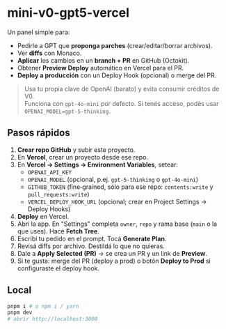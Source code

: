# mini-v0-gpt5-vercel

Un panel simple para:
- Pedirle a GPT que **proponga parches** (crear/editar/borrar archivos).
- Ver **diffs** con Monaco.
- **Aplicar** los cambios en un **branch + PR** en GitHub (Octokit).
- Obtener **Preview Deploy** automático en Vercel para el PR.
- **Deploy a producción** con un Deploy Hook (opcional) o merge del PR.

> Usa tu propia clave de OpenAI (barato) y evita consumir créditos de V0.  
> Funciona con `gpt-4o-mini` por defecto. Si tenés acceso, podés usar `OPENAI_MODEL=gpt-5-thinking`.

## Pasos rápidos

1. **Crear repo GitHub** y subir este proyecto.
2. En **Vercel**, crear un proyecto desde ese repo.
3. En **Vercel → Settings → Environment Variables**, setear:
   - `OPENAI_API_KEY`
   - `OPENAI_MODEL` (opcional, p.ej. `gpt-5-thinking` o `gpt-4o-mini`)
   - `GITHUB_TOKEN` (fine‑grained, sólo para ese repo: `contents:write` y `pull_requests:write`)
   - `VERCEL_DEPLOY_HOOK_URL` (opcional; crear en Project Settings → Deploy Hooks)
4. **Deploy** en Vercel.
5. Abrí la app. En "Settings" completa `owner`, `repo` y rama base (`main` o la que uses). Hacé **Fetch Tree**.
6. Escribí tu pedido en el prompt. Tocá **Generate Plan**.
7. Revisá diffs por archivo. Destildá lo que no quieras.
8. Dale a **Apply Selected (PR)** → se crea un PR y un link de **Preview**.
9. Si te gusta: merge del PR (deploy a prod) o botón **Deploy to Prod** si configuraste el deploy hook.

## Local
```bash
pnpm i # o npm i / yarn
pnpm dev
# abrir http://localhost:3000
```
